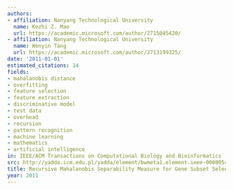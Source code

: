 ```yaml
---
authors:
- affiliation: Nanyang Technological University
  name: Kezhi Z. Mao
  url: https://academic.microsoft.com/author/2715045420/
- affiliation: Nanyang Technological University
  name: Wenyin Tang
  url: https://academic.microsoft.com/author/2713199325/
date: '2011-01-01'
estimated_citations: 14
fields:
- mahalanobis distance
- overfitting
- feature selection
- feature extraction
- discriminative model
- test data
- overhead
- recursion
- pattern recognition
- machine learning
- mathematics
- artificial intelligence
in: IEEE/ACM Transactions on Computational Biology and Bioinformatics
src: http://yadda.icm.edu.pl/yadda/element/bwmeta1.element.ieee-000005467041
title: Recursive Mahalanobis Separability Measure for Gene Subset Selection
year: 2011
---
```

